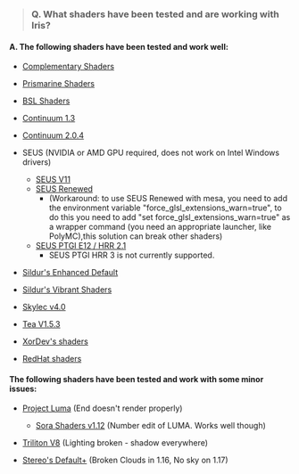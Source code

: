 > ### Q. What shaders have been tested and are working with Iris? 

#### A. The following shaders have been tested and work well:

* [Complementary Shaders](https://www.curseforge.com/minecraft/customization/complementary-shaders)

* [Prismarine Shaders](https://www.curseforge.com/minecraft/customization/prismarine-shader)

* [BSL Shaders](https://bitslablab.com/bslshaders/)

* [Continuum 1.3](https://continuum.graphics/downloads)

* [Continuum 2.0.4](https://continuum.graphics/downloads)

* SEUS (NVIDIA or AMD GPU required, does not work on Intel Windows drivers)
   * [SEUS V11](https://www.sonicether.com/seus/)
   * [SEUS Renewed](https://www.sonicether.com/seus/)
      * (Workaround: to use SEUS Renewed with mesa, you need to add the environment variable "force_glsl_extensions_warn=true", to do this you need to add "set force_glsl_extensions_warn=true" as a wrapper command (you need an appropriate launcher, like PolyMC),this solution can break other shaders)
   * [SEUS PTGI E12 / HRR 2.1](https://www.sonicether.com/seus)
       * SEUS PTGI HRR 3 is not currently supported.

* [Sildur's Enhanced Default](https://sildurs-shaders.github.io/)

* [Sildur's Vibrant Shaders](https://sildurs-shaders.github.io/)

* [Skylec v4.0](https://www.curseforge.com/minecraft/customization/skylec-shader)

* [Tea V1.5.3](https://www.curseforge.com/minecraft/customization/beyondbelief-vanilla-reborn)

* [XorDev's shaders](https://github.com/XorDev/Minecraft-Shaderpacks)

* [RedHat shaders](https://www.curseforge.com/minecraft/customization/redhat-shader-v1-chocapic13-edit)

#### The following shaders have been tested and work with some minor issues:

* [Project Luma](https://www.curseforge.com/minecraft/customization/projectluma) (End doesn't render properly)
  * [Sora Shaders v1.12](https://www.curseforge.com/minecraft/customization/sora-shaders) (Number edit of LUMA. Works well though)

* [Triliton V8](https://www.curseforge.com/minecraft/customization/trilitons-shaders) (Lighting broken - shadow everywhere)

* [Stereo's Default+](https://www.curseforge.com/minecraft/customization/stereos-default-plus) (Broken Clouds in 1.16, No sky on 1.17)
